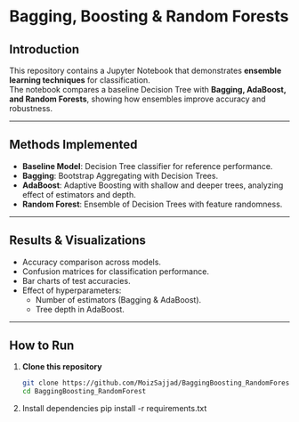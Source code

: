 # Bagging, Boosting & Random Forests

## Introduction  
This repository contains a Jupyter Notebook that demonstrates **ensemble learning techniques** for classification.  
The notebook compares a baseline Decision Tree with **Bagging, AdaBoost, and Random Forests**, showing how ensembles improve accuracy and robustness.  

---

## Methods Implemented  
- **Baseline Model**: Decision Tree classifier for reference performance.  
- **Bagging**: Bootstrap Aggregating with Decision Trees.  
- **AdaBoost**: Adaptive Boosting with shallow and deeper trees, analyzing effect of estimators and depth.  
- **Random Forest**: Ensemble of Decision Trees with feature randomness.  

---

## Results & Visualizations  
- Accuracy comparison across models.  
- Confusion matrices for classification performance.  
- Bar charts of test accuracies.  
- Effect of hyperparameters:  
  - Number of estimators (Bagging & AdaBoost).  
  - Tree depth in AdaBoost.  

---

## How to Run  

1. **Clone this repository**  
   ```bash
   git clone https://github.com/MoizSajjad/BaggingBoosting_RandomForest.git
   cd BaggingBoosting_RandomForest

2. Install dependencies
pip install -r requirements.txt



